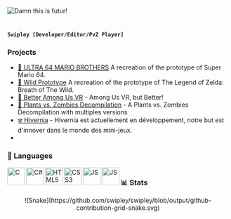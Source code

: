 ![Damn this is futur!](https://user-images.githubusercontent.com/89121771/208564093-10478f1f-b535-40f4-94d8-69d57f1b7037.gif)
# 
**`Swipley [Developer/Editor/PvZ Player]`**

### Projects
- [🍄 ULTRA 64 MARIO BROTHERS](https://github.com) A recreation of the prototype of Super Mario 64.
- [🏹 Wild Prototype](https://github.com) A recreation of the prototype of The Legend of Zelda: Breath of The Wild.
- [🔪 Better Among Us VR](https://github.com/swipley/BetterAmongUsVR) - Among Us VR, but Better!
- [🌱 Plants vs. Zombies Decompilation](https://github.com/PvZDecomp) - A Plants vs. Zombies Decompilation with multiples versions
- [❄️ Hivernia](https://github.com/HiverniaFrance) - Hivernia est actuellement en développement, notre but est d'innover dans le monde des mini-jeux.
- 
### 🧰 Languages
<img align="left" alt="C" width="40px" src="https://cdn.jsdelivr.net/gh/devicons/devicon/icons/c/c-original.svg"/>
<img align="left" alt="C#" width="40px" src="https://cdn.jsdelivr.net/gh/devicons/devicon/icons/csharp/csharp-original.svg"/>
<img align="left" alt="HTML5" width="40px" src="https://cdn.jsdelivr.net/gh/devicons/devicon/icons/html5/html5-original.svg"/>
<img align="left" alt="CSS3" width="40px" src="https://cdn.jsdelivr.net/gh/devicons/devicon/icons/css3/css3-original.svg"/>
<img align="left" alt="JS" width="40px" src="https://cdn.jsdelivr.net/gh/devicons/devicon/icons/javascript/javascript-original.svg"/>
<img align="left" alt="JS" width="40px" src="https://user-images.githubusercontent.com/89121771/209461988-d32dd829-f432-41b0-95b6-5f8bb804bf60.png"/>

#

### 📊 Stats
<div align="center">
  ![Snake](https://github.com/swipley/swipley/blob/output/github-contribution-grid-snake.svg)
</div>



